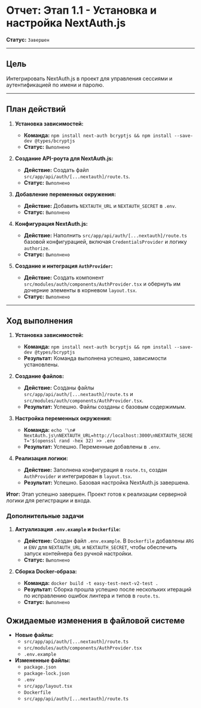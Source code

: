 # Отчет: Этап 1.1 - Установка и настройка NextAuth.js

**Статус:** `Завершен`

---

## Цель

Интегрировать NextAuth.js в проект для управления сессиями и аутентификацией по имени и паролю.

---

## План действий

1.  **Установка зависимостей:**
    - **Команда:** `npm install next-auth bcryptjs && npm install --save-dev @types/bcryptjs`
    - **Статус:** `Выполнено`

2.  **Создание API-роута для NextAuth.js:**
    - **Действие:** Создать файл `src/app/api/auth/[...nextauth]/route.ts`.
    - **Статус:** `Выполнено`

3.  **Добавление переменных окружения:**
    - **Действие:** Добавить `NEXTAUTH_URL` и `NEXTAUTH_SECRET` в `.env`.
    - **Статус:** `Выполнено`

4.  **Конфигурация NextAuth.js:**
    - **Действие:** Наполнить `src/app/api/auth/[...nextauth]/route.ts` базовой конфигурацией, включая `CredentialsProvider` и логику `authorize`.
    - **Статус:** `Выполнено`

5.  **Создание и интеграция `AuthProvider`:**
    - **Действие:** Создать компонент `src/modules/auth/components/AuthProvider.tsx` и обернуть им дочерние элементы в корневом `layout.tsx`.
    - **Статус:** `Выполнено`

---

## Ход выполнения

1.  **Установка зависимостей:**
    - **Команда:** `npm install next-auth bcryptjs && npm install --save-dev @types/bcryptjs`
    - **Результат:** Команда выполнена успешно, зависимости установлены.

2.  **Создание файлов:**
    - **Действие:** Созданы файлы `src/app/api/auth/[...nextauth]/route.ts` и `src/modules/auth/components/AuthProvider.tsx`.
    - **Результат:** Успешно. Файлы созданы с базовым содержимым.

3.  **Настройка переменных окружения:**
    - **Команда:** `echo '\n# NextAuth.js\nNEXTAUTH_URL=http://localhost:3000\nNEXTAUTH_SECRET='$(openssl rand -hex 32) >> .env`
    - **Результат:** Успешно. Переменные добавлены в `.env`.

4.  **Реализация логики:**
    - **Действие:** Заполнена конфигурация в `route.ts`, создан `AuthProvider` и интегрирован в `layout.tsx`.
    - **Результат:** Успешно. Базовая настройка NextAuth.js завершена.

**Итог:** Этап успешно завершен. Проект готов к реализации серверной логики для регистрации и входа.

### Дополнительные задачи

1.  **Актуализация `.env.example` и `Dockerfile`:**
    - **Действие:** Создан файл `.env.example`. В `Dockerfile` добавлены `ARG` и `ENV` для `NEXTAUTH_URL` и `NEXTAUTH_SECRET`, чтобы обеспечить запуск контейнера без ручной настройки.
    - **Статус:** `Выполнено`

2.  **Сборка Docker-образа:**
    - **Команда:** `docker build -t easy-test-next-v2-test .`
    - **Результат:** Сборка прошла успешно после нескольких итераций по исправлению ошибок линтера и типов в `route.ts`.
    - **Статус:** `Выполнено`

## Ожидаемые изменения в файловой системе

- **Новые файлы:**
    - `src/app/api/auth/[...nextauth]/route.ts`
    - `src/modules/auth/components/AuthProvider.tsx`
    - `.env.example`
- **Измененные файлы:**
    - `package.json`
    - `package-lock.json`
    - `.env`
    - `src/app/layout.tsx`
    - `Dockerfile`
    - `src/app/api/auth/[...nextauth]/route.ts`
